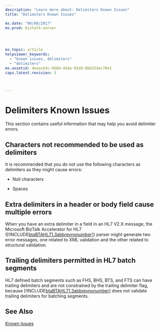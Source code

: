 ```yaml
---
description: "Learn more about: Delimiters Known Issues"
title: "Delimiters Known Issues"

ms.date: "06/08/2017"
ms.prod: biztalk-server




ms.topic: article
helpviewer_keywords: 
  - "known issues, delimiters"
  - "delimiters"
ms.assetid: 4eaacb3c-9d8d-43da-91dd-8bb25dec70e1
caps.latest.revision: 3



---
```

# Delimiters Known Issues
This section contains useful information that may help you avoid delimiter errors.  
  
## Characters not recommended to be used as delimiters  
 It is recommended that you do not use the following characters as delimiters as they might cause errors:  
  
-   Null characters  
  
-   Spaces  
  
## Extra delimiters in a header or body field cause multiple errors  
 When you have an extra delimiter in a field in an HL7 V2.X message, the Microsoft BizTalk Accelerator for HL7 ([!INCLUDE[btaBTAHL71.3abbrevnonumber](../../includes/btabtahl71-3abbrevnonumber-md.md)]) parser might generate two error messages, one related to XML validation and the other related to structural validation.  
  
## Trailing delimiters permitted in HL7 batch segments  
 HL7 defined batch segments such as FHS, BHS, BTS, and FTS can have trailing delimiters and are not constrained by the trailing delimiter flag, because [!INCLUDE[btaBTAHL71.3abbrevnonumber](../../includes/btabtahl71-3abbrevnonumber-md.md)] does not validate trailing delimiters for batching segments.  
  
## See Also  
 [Known Issues](../../adapters-and-accelerators/accelerator-hl7/known-issues1.md)
